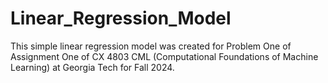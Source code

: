 # Linear_Regression_Model
This simple linear regression model was created for Problem One of Assignment One of CX 4803 CML (Computational Foundations of Machine Learning) at Georgia Tech for Fall 2024.
